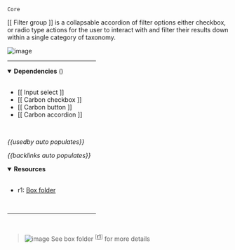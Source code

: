 `Core` <!-- category start --><!-- category end -->

[[ Filter group ]] is a collapsable accordion of filter options either checkbox, or radio type actions for the user to interact with and filter their results down within a single category of taxonomy.

![image](https://user-images.githubusercontent.com/3793636/119146942-bf7fd100-ba10-11eb-9ad2-99148e0fd7ee.png)

<hr width="40%" />

<!-- toc start open="true" --><!-- toc end -->

<details open="true">
  <summary><strong>Dependencies</strong> (<!-- dependencyCount start --><!-- dependencyCount end -->)</summary><br />

- [[ Input select ]]
- [[ Carbon checkbox ]]
- [[ Carbon button ]]
- [[ Carbon accordion ]]

<br />
</details>

<!-- usedby start open="true" -->
*{{usedby auto populates}}*
<!-- usedby end -->

<!-- backlinks start open="true" -->
*{{backlinks auto populates}}*
<!-- backlinks end -->

<a name="resources"></a>
<details open="true">
  <summary><strong>Resources</strong></summary><br />

- r1: [Box folder](https://ibm.ent.box.com/folder/137685560033)

<br />
</details>

<hr width="40%" />

<br />

> ![image](https://user-images.githubusercontent.com/3793636/117873919-f6faba80-b265-11eb-81a5-039bdcd822e8.png)  See box folder <sup>[[r1](#resources)]</sup> for more details